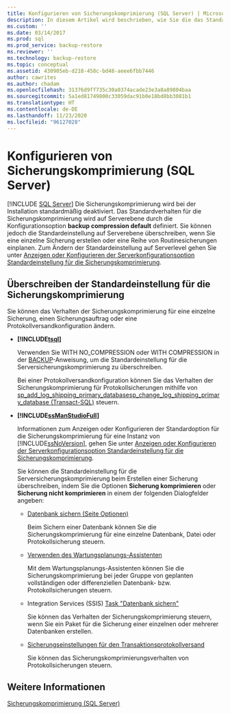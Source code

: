 ```yaml
---
title: Konfigurieren von Sicherungskomprimierung (SQL Server) | Microsoft-Dokumentation
description: In diesem Artikel wird beschrieben, wie Sie die das Standardverhalten auf Serverebene beim Erstellen einer einzelnen Sicherung oder beim Planen einer Reihe von Routinesicherungen in SQL Server überschreiben.
ms.custom: ''
ms.date: 03/14/2017
ms.prod: sql
ms.prod_service: backup-restore
ms.reviewer: ''
ms.technology: backup-restore
ms.topic: conceptual
ms.assetid: 430905eb-d218-458c-bd48-aeee6fbb7446
author: cawrites
ms.author: chadam
ms.openlocfilehash: 31376d9ff735c30a0374acade23e3a8a89804baa
ms.sourcegitcommit: 5a1ed81749800c33059dac91b0e18bd8bb3081b1
ms.translationtype: HT
ms.contentlocale: de-DE
ms.lasthandoff: 11/23/2020
ms.locfileid: "96127028"
---
```

# <a name="configure-backup-compression-sql-server"></a>Konfigurieren von Sicherungskomprimierung (SQL Server)
 [!INCLUDE [SQL Server](../../includes/applies-to-version/sqlserver.md)]
  Die Sicherungskomprimierung wird bei der Installation standardmäßig deaktiviert. Das Standardverhalten für die Sicherungskomprimierung wird auf Serverebene durch die Konfigurationsoption **backup compression default** definiert. Sie können jedoch die Standardeinstellung auf Serverebene überschreiben, wenn Sie eine einzelne Sicherung erstellen oder eine Reihe von Routinesicherungen einplanen. Zum Ändern der Standardeinstellung auf Serverlevel gehen Sie unter [Anzeigen oder Konfigurieren der Serverkonfigurationsoption Standardeinstellung für die Sicherungskomprimierung](../../database-engine/configure-windows/view-or-configure-the-backup-compression-default-server-configuration-option.md).  
  
## <a name="override-the-backup-compression-default"></a>Überschreiben der Standardeinstellung für die Sicherungskomprimierung  
 Sie können das Verhalten der Sicherungskomprimierung für eine einzelne Sicherung, einen Sicherungsauftrag oder eine Protokollversandkonfiguration ändern.  
  
-   **[!INCLUDE[tsql](../../includes/tsql-md.md)]**  
  
     Verwenden Sie WITH NO_COMPRESSION oder WITH COMPRESSION in der [BACKUP](../../t-sql/statements/backup-transact-sql.md)-Anweisung, um die Standardeinstellung für die Serversicherungskomprimierung zu überschreiben.  
  
     Bei einer Protokollversandkonfiguration können Sie das Verhalten der Sicherungskomprimierung für Protokollsicherungen mithilfe von [sp_add_log_shipping_primary_database](../../relational-databases/system-stored-procedures/sp-add-log-shipping-primary-database-transact-sql.md)[sp_change_log_shipping_primary_database &#40;Transact-SQL&#41;](../../relational-databases/system-stored-procedures/sp-change-log-shipping-primary-database-transact-sql.md) steuern.  
  
-   **[!INCLUDE[ssManStudioFull](../../includes/ssmanstudiofull-md.md)]**  
  
     Informationen zum Anzeigen oder Konfigurieren der Standardoption für die Sicherungskomprimierung für eine Instanz von [!INCLUDE[ssNoVersion](../../includes/ssnoversion-md.md)], gehen Sie unter [Anzeigen oder Konfigurieren der Serverkonfigurationsoption Standardeinstellung für die Sicherungskomprimierung](../../database-engine/configure-windows/view-or-configure-the-backup-compression-default-server-configuration-option.md).  
  
     Sie können die Standardeinstellung für die Serversicherungskomprimierung beim Erstellen einer Sicherung überschreiben, indem Sie die Optionen **Sicherung komprimieren** oder **Sicherung nicht komprimieren** in einem der folgenden Dialogfelder angeben:  
  
    -   [Datenbank sichern (Seite Optionen)](../../relational-databases/backup-restore/back-up-database-backup-options-page.md)  
  
         Beim Sichern einer Datenbank können Sie die Sicherungskomprimierung für eine einzelne Datenbank, Datei oder Protokollsicherung steuern.  
  
    -   [Verwenden des Wartungsplanungs-Assistenten](../../relational-databases/maintenance-plans/use-the-maintenance-plan-wizard.md)  
  
         Mit dem Wartungsplanungs-Assistenten können Sie die Sicherungskomprimierung bei jeder Gruppe von geplanten vollständigen oder differenziellen Datenbank- bzw. Protokollsicherungen steuern.  
  
    -   Integration Services (SSIS) [Task "Datenbank sichern"](../../integration-services/control-flow/back-up-database-task.md)  
  
         Sie können das Verhalten der Sicherungskomprimierung steuern, wenn Sie ein Paket für die Sicherung einer einzelnen oder mehrerer Datenbanken erstellen.  
  
    -   [Sicherungseinstellungen für den Transaktionsprotokollversand](../../relational-databases/databases/log-shipping-transaction-log-backup-settings.md)  
  
         Sie können das Sicherungskomprimierungsverhalten von Protokollsicherungen steuern.  
  
  
## <a name="see-also"></a>Weitere Informationen  
 [Sicherungskomprimierung &#40;SQL Server&#41;](../../relational-databases/backup-restore/backup-compression-sql-server.md)  
  
  
